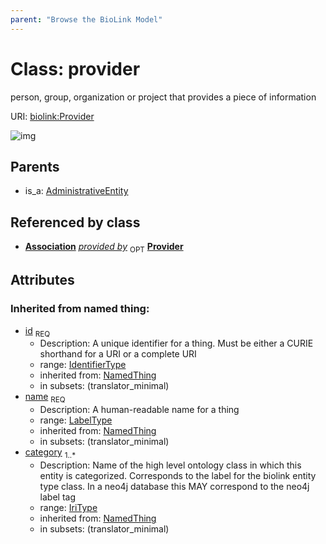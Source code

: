 ```yaml
---
parent: "Browse the BioLink Model"
---
```



# Class: provider


person, group, organization or project that provides a piece of information

URI: [biolink:Provider](https://w3id.org/biolink/vocab/Provider)

![img](images/Provider.png)

## Parents

 *  is_a: [AdministrativeEntity](AdministrativeEntity.md)

## Referenced by class

 *  **[Association](Association.md)** *[provided by](provided_by.md)*  <sub>OPT</sub>  **[Provider](Provider.md)**

## Attributes


### Inherited from named thing:

 * [id](id.md)  <sub>REQ</sub>
    * Description: A unique identifier for a thing. Must be either a CURIE shorthand for a URI or a complete URI
    * range: [IdentifierType](IdentifierType.md)
    * inherited from: [NamedThing](NamedThing.md)
    * in subsets: (translator_minimal)
 * [name](name.md)  <sub>REQ</sub>
    * Description: A human-readable name for a thing
    * range: [LabelType](LabelType.md)
    * inherited from: [NamedThing](NamedThing.md)
    * in subsets: (translator_minimal)
 * [category](category.md)  <sub>1..*</sub>
    * Description: Name of the high level ontology class in which this entity is categorized. Corresponds to the label for the biolink entity type class. In a neo4j database this MAY correspond to the neo4j label tag
    * range: [IriType](IriType.md)
    * inherited from: [NamedThing](NamedThing.md)
    * in subsets: (translator_minimal)
